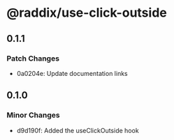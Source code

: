 # @raddix/use-click-outside

## 0.1.1

### Patch Changes

- 0a0204e: Update documentation links

## 0.1.0

### Minor Changes

- d9d190f: Added the useClickOutside hook

